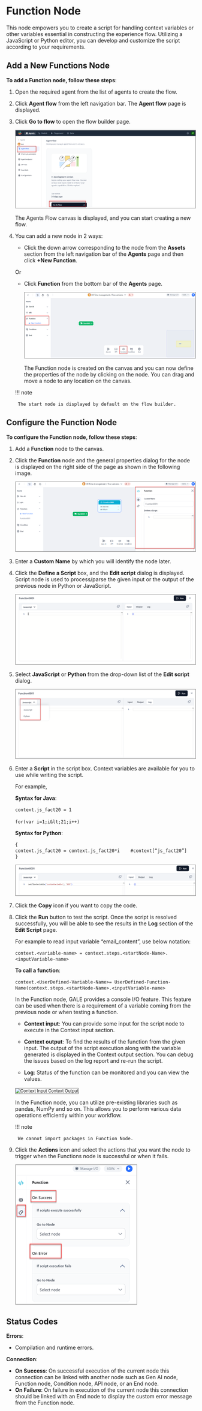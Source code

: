 # Function Node

This node empowers you to create a script for handling context variables or other variables essential in constructing the experience flow. Utilizing a JavaScript or Python editor, you can develop and customize the script according to your requirements.

## Add a New Functions Node

**To add a Function node, follow these steps**:

1. Open the required agent from the list of agents to create the flow.
2. Click **Agent flow** from the left navigation bar. The **Agent flow** page is displayed.
3. Click **Go to flow** to open the flow builder page.

    <img src="../images/go-to-flow-canvas.png" alt="Go to Flow Canvas" title="Go to Flow Canvas" style="border: 1px solid gray; zoom:80%;">

    The Agents Flow canvas is displayed, and you can start creating a new flow.
    
1. You can add a new node in 2 ways:

    * Click the down arrow corresponding to the node from the **Assets** section from the left navigation bar of the **Agents** page and then click **+New Function**.

    Or

    * Click **Function** from the bottom bar of the **Agents** page.

        <img src="../images/add-a-new-function-node.png" alt="Add a New Function Node" title="Add a New Function Node" style="border: 1px solid gray; zoom:80%;">

        The Function node is created on the canvas and you can now define the properties of the node by clicking on the node. You can drag and move a node to any location on the canvas.

    !!! note

        The start node is displayed by default on the flow builder.


## Configure the Function Node

**To configure the Function node, follow these steps**:

1. Add a **Function** node to the canvas.
2. Click the **Function** node and the general properties dialog for the node is displayed on the right side of the page as shown in the following image.

    <img src="../images/configure-the-function-node.png" alt="Configure the Function Node" title="Configure the Function Node" style="border: 1px solid gray; zoom:80%;">

1. Enter a **Custom Name** by which you will identify the node later.
2. Click the **Define a Script** box, and the **Edit script** dialog is displayed. Script node is used to process/parse the given input or the output of the previous node in Python or JavaScript.

    <img src="../images/edit-script-box.png" alt="Edit Script Box" title="Edit Script Box" style="border: 1px solid gray; zoom:80%;">

1. Select **JavaScript** or **Python** from the drop-down list of the **Edit script** dialog.

    <img src="../images/select-javascript.png" alt="Select Javascript" title="Select Javascript" style="border: 1px solid gray; zoom:80%;">

1. Enter a **Script** in the script box. Context variables are available for you to use while writing the script.

    For example, 

    **Syntax for Java**:

    ```
    context.js_fact20 = 1

    for(var i=1;i&lt;21;i++)
    ```

    **Syntax for Python**:

    ```
    {
    context.js_fact20 = context.js_fact20*i    #context[“js_fact20”]
    }
    ```

    <img src="../images/enter-a-script.png" alt="Enter a Script" title="Enter a Script" style="border: 1px solid gray; zoom:80%;">

1. Click the **Copy** icon if you want to copy the code.
2. Click the **Run** button to test the script. Once the script is resolved successfully, you will be able to see the results in the **Log** section of the **Edit Script** page.

    For example to read input variable “email_content”, use below notation:
    ~~~
    context.<variable-name> = context.steps.<startNode-Name>.<inputVariable-name>
    ~~~

    **To call a function**:

    ~~~
    context.<UserDefined-Variable-Name>= UserDefined-Function-Name(context.steps.<startNode-Name>.<inputVariable-name>
    ~~~

    In the Function node, GALE provides a console I/O feature. This feature can be used when there is a requirement of a variable coming from the previous node or when testing a function.

    * **Context input**: You can provide some input for the script node to execute in the Context input section.

    * **Context output**: To find the results of the function from the given input. The output of the script execution along with the variable generated is displayed in the Context output section. You can debug the issues based on the log report and re-run the script.
    
    * **Log**: Status of the function can be monitored and you can view the values.

    <img src="../images/context-input-context-output.png" alt="Context Input Context Output" title="Context Input Context Output" style="border: 1px solid gray; zoom:80%;">

    In the Function node, you can utilize pre-existing libraries such as pandas, NumPy and so on. This allows you to perform various data operations efficiently within your workflow.

    !!! note

        We cannot import packages in Function Node.

3. Click the **Actions** icon and select the actions that you want the node to trigger when the Functions node is successful or when it fails.

    <img src="../images/actions-for-function-node.png" alt="Actions for Function Node" title="Actions for Function Node" style="border: 1px solid gray; zoom:50%;">

## Status Codes

**Errors**:

* Compilation and runtime errors.

**Connection**:

* **On Success**: On successful execution of the current node this connection can be linked with another node such as Gen AI node, Function node, Condition node, API node, or an End node.
* **On Failure**: On failure in execution of the current node this connection should be linked with an End node to display the custom error message from the Function node. 

